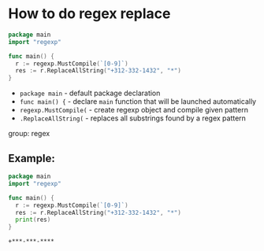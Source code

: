 # How to do regex replace

```go
package main
import "regexp"

func main() {
  r := regexp.MustCompile(`[0-9]`)
  res := r.ReplaceAllString("+312-332-1432", "*")
}
```

- `package main` - default package declaration
- `func main() {` - declare `main` function that will be launched automatically
- `regexp.MustCompile(` - create regexp object and compile given pattern
- `.ReplaceAllString(` - replaces all substrings found by a regex pattern

group: regex

## Example: 
```go
package main
import "regexp"

func main() {
  r := regexp.MustCompile(`[0-9]`)
  res := r.ReplaceAllString("+312-332-1432", "*")
  print(res)
}
```
```
+***-***-****
```

